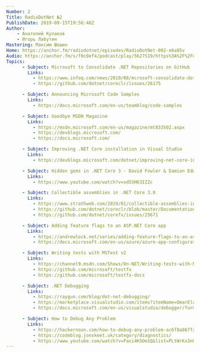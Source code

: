 ```yaml
---
Number: 2
Title: RadioDotNet №2
PublishDate: 2019-09-15T19:56:46Z
Author:
    - Анатолий Кулаков
    - Игорь Лабутин
Mastering: Максим Шошин
Home: https://anchor.fm/radiodotnet/episodes/RadioDotNet-002-e6a85v
Audio: https://anchor.fm/s/f0c0ef4/podcast/play/5627519/https%3A%2F%2Fd3ctxlq1ktw2nl.cloudfront.net%2Fstaging%2F2019-9-5%2F26806925-44100-2-6ae18921d00f4.mp3
Topics:
      - Subject: Microsoft to Consolidate .NET Repositories on GitHub
        Links:
          - https://www.infoq.com/news/2019/08/mcrosoft-consolidate-dotnet-repo/
          - https://github.com/dotnet/coreclr/issues/26175

      - Subject: Announcing Microsoft Code Samples
        Links:
          - https://docs.microsoft.com/en-us/teamblog/code-samples

      - Subject: Goodbye MSDN Magazine
        Links:
          - https://msdn.microsoft.com/en-us/magazine/mt833502.aspx
          - https://devblogs.microsoft.com/
          - https://docs.microsoft.com/

      - Subject: Improving .NET Core installation in Visual Studio
        Links:
          - https://devblogs.microsoft.com/dotnet/improving-net-core-installation-in-visual-studio-and-on-windows/

      - Subject: Hidden gems in .NET Core 3 - David Fowler & Damian Edwards
        Links:
          - https://www.youtube.com/watch?v=xdSSH63IZZc

      - Subject: Collectible assemblies in .NET Core 3.0
        Links:
          - https://www.strathweb.com/2019/01/collectible-assemblies-in-net-core-3-0/
          - https://github.com/dotnet/coreclr/blob/master/Documentation/design-docs/assemblyloadcontext.md
          - https://github.com/dotnet/corefx/issues/25671

      - Subject: Adding feature flags to an ASP.NET Core app
        Links:
          - https://andrewlock.net/series/adding-feature-flags-to-an-asp-net-core-app/
          - https://docs.microsoft.com/en-us/azure/azure-app-configuration/use-feature-flags-dotnet-core

      - Subject: Writing tests with MSTest v2
        Links:
          - https://channel9.msdn.com/Shows/On-NET/Writing-tests-with-MSTest-v2?WT.mc_id=DX_MVP4025064
          - https://github.com/microsoft/testfx
          - https://github.com/microsoft/testfx-docs

      - Subject: .NET Debugging
        Links:
          - https://raygun.com/blog/dot-net-debugging/
          - https://marketplace.visualstudio.com/items?itemName=OmarElabd.ObjectExporter
          - https://docs.microsoft.com/en-us/visualstudio/debugger/format-specifiers-in-csharp?view=vs-2019

      - Subject: How to Debug Any Problem
        Links:
          - https://hackernoon.com/how-to-debug-any-problem-ac6f8a867fae
          - https://codeblog.jonskeet.uk/category/diagnostics/
          - https://www.youtube.com/watch?v=Paxi4K5Om1Q&list=PLtWrKx3nUGBfAOK4axHDuulZJd-CTcbO9
---
```

